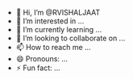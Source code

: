 - 👋 Hi, I’m @RVISHALJAAT
- 👀 I’m interested in ...
- 🌱 I’m currently learning ...
- 💞️ I’m looking to collaborate on ...
- 📫 How to reach me ...
- 😄 Pronouns: ...
- ⚡ Fun fact: ...

<!---
RVISHALJAAT/RVISHALJAAT is a ✨ special ✨ repository because its `README.md` (this file) appears on your GitHub profile.
You can click the Preview link to take a look at your changes.
--->
